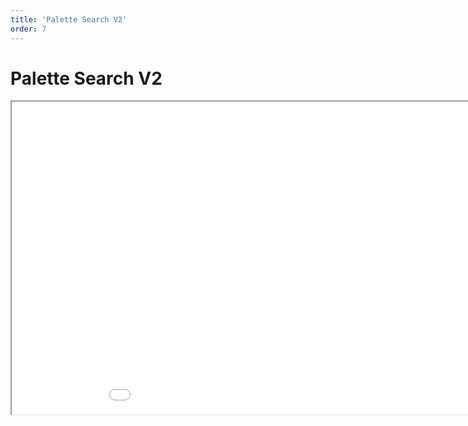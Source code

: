 ```yaml
---
title: 'Palette Search V2'
order: 7
---
```

<html>
  <head>
    <title>Palette Search V2</title>
  </head>
  <body>
    <h1>Palette Search V2</h1>
    <iframe src="/2020_01_01_palette_search_v2.pdf#toolbar=0" width="1000px" height="500px">
    </iframe>
  </body>
</html>